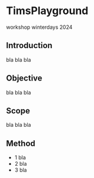 # TimsPlayground
workshop winterdays 2024 
## Introduction
bla bla bla
## Objective
bla bla bla
## Scope
bla bla bla
## Method
* 1 bla
* 2 bla
* 3 bla
